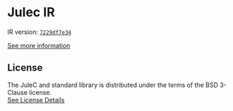 # Julec IR

IR version: [`7229df7e34`](https://github.com/julelang/jule/tree/7229df7e34816f2047a49aa8ffa222fd746718e3)

[See more information](https://manual.jule.dev/getting-started/install-from-source/compile-from-ir.html)

## License

The JuleC and standard library is distributed under the terms of the BSD 3-Clause license. \
[See License Details](./LICENSE)
